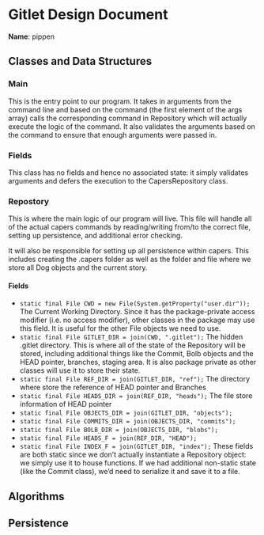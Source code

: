 # Gitlet Design Document

**Name**: pippen

## Classes and Data Structures

### Main
This is the entry point to our program. 
It takes in arguments from the command line and based on the command (the first element of the args array) calls the corresponding command in Repository 
which will actually execute the logic of the command. It also validates the arguments based on the command to ensure that enough arguments were passed in.

### Fields
This class has no fields and hence no associated state:
it simply validates arguments and defers the execution to the CapersRepository class.



### Repostory
This is where the main logic of our program will live. This file will handle all of the actual capers commands by reading/writing from/to the correct file, setting up persistence, and additional error checking.

It will also be responsible for setting up all persistence within capers. This includes creating the .capers folder as well as the folder and file where we store all Dog objects and the current story.


#### Fields

* `static final File CWD = new File(System.getProperty("user.dir"));` The Current Working Directory. Since it has the package-private access modifier (i.e. no access modifier), other classes in the package may use this field. It is useful for the other File objects we need to use.
* `static final File GITLET_DIR = join(CWD, ".gitlet");` The hidden .gitlet directory. This is where all of the state of the Repository will be stored, including additional things like the Commit, Bolb objects and the HEAD pointer, branches, staging area. It is also package private as other classes will use it to store their state.
* `static final File REF_DIR = join(GITLET_DIR, "ref");` The directory where store the reference of HEAD pointer and Branches
* `static final File HEADS_DIR = join(REF_DIR, "heads");` The file store information of HEAD pointer 
* `static final File OBJECTS_DIR = join(GITLET_DIR, "objects");` 
* `static final File COMMITS_DIR = join(OBJECTS_DIR, "commits");` 
* `static final File BOLB_DIR = join(OBJECTS_DIR, "blobs");`
* `static final File HEADS_F = join(REF_DIR, "HEAD");` 
* `static final File INDEX_F = join(GITLET_DIR, "index");`
  These fields are both static since we don’t actually instantiate a Repository object: we simply use it to house functions. If we had additional non-static state (like the Commit class), we’d need to serialize it and save it to a file.

## Algorithms

## Persistence

